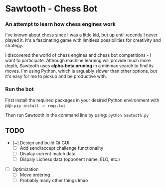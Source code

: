 # Sawtooth - Chess Bot
### An attempt to learn how chess engines work
I've known about chess since I was a little kid, but up until recently I never played it. It's a fascinating game with limitless possibilities for creativity and strategy. 

I discovered the world of chess engines and chess bot competitions - I want to participate. Although machine learning will provide much more depth, Sawtooth uses **alpha-beta pruning** in a minmax search to find its moves. I'm using Python, which is arguably slower than other options, but it's easy for me to pickup and be productive with.

### Run the bot
First install the required packages in your desired Python environment with pip:
`pip install -r reqs.txt`

Then run Sawtooth in the command line by using: `python Sawtooth.py`

## TODO
- [~] Design and build Qt GUI
  - [ ] Add send/accept challenge functionality
  - [ ] Display current match data
  - [ ] Dispaly Lichess data (opponent name, ELO, etc.)
- [ ] Optimization
  - [ ] Move ordering
  - [ ] Probably many other things lmao 
